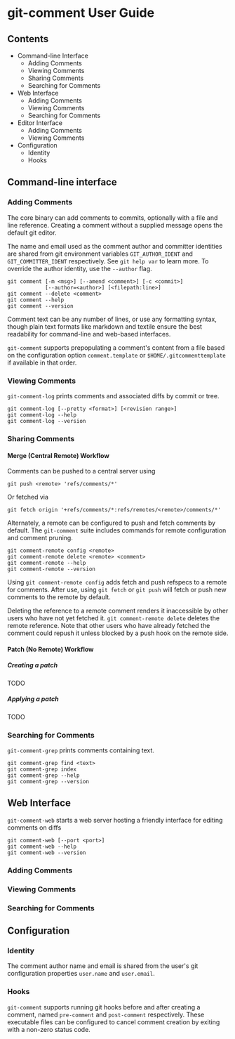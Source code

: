 # git-comment User Guide

## Contents

* Command-line Interface
  - Adding Comments
  - Viewing Comments
  - Sharing Comments
  - Searching for Comments
* Web Interface
  - Adding Comments
  - Viewing Comments
  - Searching for Comments
* Editor Interface
  - Adding Comments
  - Viewing Comments
* Configuration
  - Identity
  - Hooks

## Command-line interface

### Adding Comments

The core binary can add comments to commits, optionally with a file and
line reference. Creating a comment without a supplied message opens the
default git editor.

The name and email used as the comment author and committer identities are
shared from git environment variables `GIT_AUTHOR_IDENT` and
`GIT_COMMITTER_IDENT` respectively. See `git help var` to learn more. To
override the author identity, use the `--author` flag.

```
git comment [-m <msg>] [--amend <comment>] [-c <commit>]
            [--author=<author>] [<filepath:line>]
git comment --delete <comment>
git comment --help
git comment --version
```

Comment text can be any number of lines, or use any formatting syntax,
though plain text formats like markdown and textile ensure the best
readability for command-line and web-based interfaces.

`git-comment` supports prepopulating a comment's content from a file based
on the configuration option `comment.template` or
`$HOME/.gitcommenttemplate` if available in that order.

### Viewing Comments

`git-comment-log` prints comments and associated diffs by commit or tree.

```
git comment-log [--pretty <format>] [<revision range>]
git comment-log --help
git comment-log --version

```

### Sharing Comments

#### Merge (Central Remote) Workflow

Comments can be pushed to a central server using

    git push <remote> 'refs/comments/*'

Or fetched via

    git fetch origin '+refs/comments/*:refs/remotes/<remote>/comments/*'

Alternately, a remote can be configured to push and fetch comments by
default. The `git-comment` suite includes commands for remote
configuration and comment pruning.

```
git comment-remote config <remote>
git comment-remote delete <remote> <comment>
git comment-remote --help
git comment-remote --version
```

Using `git comment-remote config` adds fetch and push refspecs to a
remote for comments. After use, using `git fetch` or `git push` will
fetch or push new comments to the remote by default.

Deleting the reference to a remote comment renders it inaccessible by
other users who have not yet fetched it. `git comment-remote delete`
deletes the remote reference. Note that other users who have already
fetched the comment could repush it unless blocked by a push hook on the
remote side.

#### Patch (No Remote) Workflow

##### Creating a patch

TODO

##### Applying a patch
TODO

### Searching for Comments

`git-comment-grep` prints comments containing text.

```
git comment-grep find <text>
git comment-grep index
git comment-grep --help
git comment-grep --version
```


## Web Interface

`git-comment-web` starts a web server hosting a friendly interface for
editing comments on diffs

```
git comment-web [--port <port>]
git comment-web --help
git comment-web --version
```

### Adding Comments

### Viewing Comments

### Searching for Comments



## Configuration

### Identity

The comment author name and email is shared from the user's git 
configuration properties `user.name` and `user.email`.

### Hooks

`git-comment` supports running git hooks before and after creating a
comment, named `pre-comment` and `post-comment` respectively. These
executable files can be configured to cancel comment creation by exiting
with a non-zero status code.
